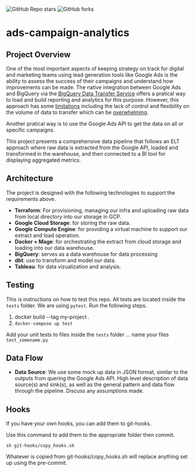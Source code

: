 ![GitHub Repo stars](https://img.shields.io/github/stars/cherifsouare/ads-campaign-analytics?style=social&color=blue)   ![GitHub forks](https://img.shields.io/github/forks/cherifsouare/ads-campaign-analytics?style=social&color=blue) 

# ads-campaign-analytics
## Project Overview
One of the most important aspects of keeping strategy on track for digital and marketing teams using lead generation tools like Google Ads is the ability to assess the success of their campaigns and understand how improvements can be made.
The native integration between Google Ads and BigQuery via the [BigQuery Data Transfer Service](https://cloud.google.com/bigquery/docs/google-ads-transfer) offers a pratical way to load and build reporting and analytics for this purpose.
However, this approach has some [limitations](https://www.optimizesmart.com/google-ads-data-to-bigquery/#Google_data_transfer_vs_Google_Ads_API) including the lack of control and flexibility on the volume of data to transfer which can be [overwhelming](https://medium.com/@Buczynski/make-sense-of-your-google-ads-data-in-bigquery-using-data-build-tool-58b0443f1c8b).

Another pratical way is to use the Google Ads API to get the data on all or specific campaigns.

This project presents a comprehensive data pipeline that follows an ELT approach where raw data is extracted from the Google API, loaded and transformed in the warehouse, and then connected to a BI tool for displaying aggregated metrics.


## Architecture
The project is designed with the following technologies to support the requirements above.

- **Terraform**: For provisioning, managing our infra and uploading raw data from local directory into our storage in GCP.
- **Google Cloud Storage**: for storing the raw data.
- **Google Compute Engine**: for providing a virtual machine to support our extract and load operation.
- **Docker + Mage**: for orchestrating the extract from cloud storage and loading into our data warehouse.
- **BigQuery**: serves as a data warehouse for data processing
- **dbt**: use to transform and model our data.
- **Tableau**: for data vizualization and analysis.

## Testing
This is instructions on how to test this repo. All tests are located inside the `tests` folder. We are using `pytest`.
Run the following steps.

1. docker build --tag my-project .
2. `docker-compose up test`

Add your unit tests to files inside the `tests` folder ... name your files `test_somename.py`

## Data Flow
- **Data Source**: We use some mock up data in JSON format, similar to the outputs from quering the Google Ads API.
High level description of data source(s) and sink(s), as well as the general pattern and data flow through the pipeline.
Discuss any assumptions made.

## Hooks
If you have your own hooks, you can add them to git-hooks. 

Use this command to add them to the appropriate folder then commit. 

`sh git-hooks/copy_hooks.sh`

Whatever is copied from git-hooks/copy_hooks.sh will replace anything set up using the pre-commit. 
